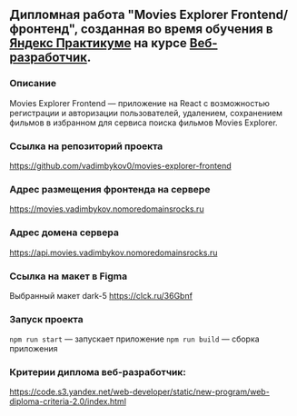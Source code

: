 ## Дипломная работа "Movies Explorer Frontend/ фронтенд", созданная во время обучения в [Яндекс Практикуме](https://practicum.yandex.ru/) на курсе [Веб-разработчик](https://practicum.yandex.ru/web/).

### Описание
Movies Explorer Frontend — приложение на React с возможностью регистрации и авторизации пользователей, удалением, сохранением фильмов в избранном для сервиса поиска фильмов Movies Explorer.

### Cсылка на репозиторий проекта
https://github.com/vadimbykov0/movies-explorer-frontend

### Адрес размещения фронтенда на сервере
https://movies.vadimbykov.nomoredomainsrocks.ru

### Адрес домена сервера
https://api.movies.vadimbykov.nomoredomainsrocks.ru

### Ссылка на макет в Figma
Выбранный макет dark-5
https://clck.ru/36Gbnf

### Запуск проекта
`npm run start` — запускает приложение
`npm run build` — сборка приложения

### Критерии диплома веб-разработчик:
https://code.s3.yandex.net/web-developer/static/new-program/web-diploma-criteria-2.0/index.html
